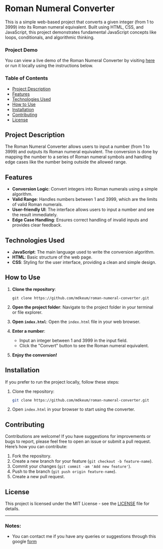 # Roman Numeral Converter

This is a simple web-based project that converts a given integer (from 1 to 3999) into its Roman numeral equivalent. Built using HTML, CSS, and JavaScript, this project demonstrates fundamental JavaScript concepts like loops, conditionals, and algorithmic thinking.

### Project Demo
You can view a live demo of the Roman Numeral Converter by visiting [here](https://mdkeum.github.io/Roman-Numeral-Converter-Project/) or run it locally using the instructions below.

### Table of Contents
- [Project Description](#project-description)
- [Features](#features)
- [Technologies Used](#technologies-used)
- [How to Use](#how-to-use)
- [Installation](#installation)
- [Contributing](#contributing)
- [License](#license)

## Project Description
The Roman Numeral Converter allows users to input a number (from 1 to 3999) and outputs its Roman numeral equivalent. The conversion is done by mapping the number to a series of Roman numeral symbols and handling edge cases like the number being outside the allowed range.

## Features
- **Conversion Logic**: Convert integers into Roman numerals using a simple algorithm.
- **Valid Range**: Handles numbers between 1 and 3999, which are the limits of valid Roman numerals.
- **User-friendly UI**: The interface allows users to input a number and see the result immediately.
- **Edge Case Handling**: Ensures correct handling of invalid inputs and provides clear feedback.

## Technologies Used
- **JavaScript**: The main language used to write the conversion algorithm.
- **HTML**: Basic structure of the web page.
- **CSS**: Styling for the user interface, providing a clean and simple design.

## How to Use
1. **Clone the repository**:
   ```
   git clone https://github.com/mdkeum/roman-numeral-converter.git
   ```

2. **Open the project folder**:
   Navigate to the project folder in your terminal or file explorer.

3. **Open `index.html`**:
   Open the `index.html` file in your web browser.

4. **Enter a number**:
   - Input an integer between 1 and 3999 in the input field.
   - Click the "Convert" button to see the Roman numeral equivalent.

5. **Enjoy the conversion!**

## Installation
If you prefer to run the project locally, follow these steps:

1. Clone the repository:
   ```bash
   git clone https://github.com/mdkeum/roman-numeral-converter.git
   ```

2. Open `index.html` in your browser to start using the converter.

## Contributing
Contributions are welcome! If you have suggestions for improvements or bugs to report, please feel free to open an issue or submit a pull request. Here’s how you can contribute:
1. Fork the repository.
2. Create a new branch for your feature (`git checkout -b feature-name`).
3. Commit your changes (`git commit -am 'Add new feature'`).
4. Push to the branch (`git push origin feature-name`).
5. Create a new pull request.

## License
This project is licensed under the MIT License - see the [LICENSE](LICENSE) file for details.

---

### Notes:
- You can contact me if you have any queries or suggestions through this google [form](https://forms.gle/kDQ42tH6kHbsfnB98)
